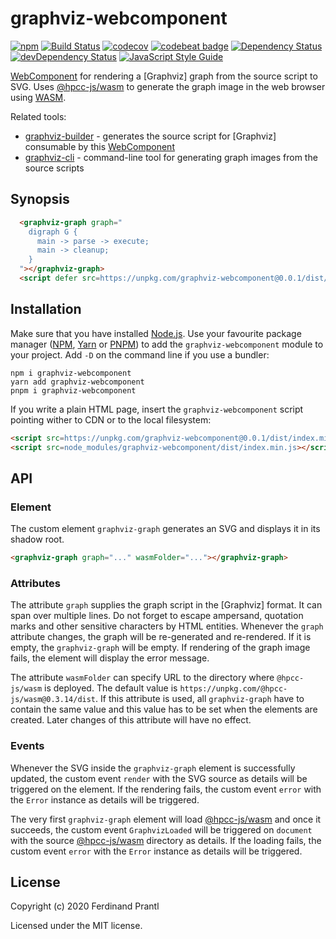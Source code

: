 # graphviz-webcomponent

[![npm](https://img.shields.io/npm/v/graphviz-webcomponent)](https://www.npmjs.com/package/graphviz-webcomponent#top)
[![Build Status](https://travis-ci.org/prantlf/graphviz-webcomponent.svg?branch=master)](https://travis-ci.org/prantlf/graphviz-webcomponent)
[![codecov](https://codecov.io/gh/prantlf/graphviz-webcomponent/branch/master/graph/badge.svg)](https://codecov.io/gh/prantlf/graphviz-webcomponent)
[![codebeat badge](https://codebeat.co/badges/9d85c898-df08-42fb-8ab9-407dc2ce2d22)](https://codebeat.co/projects/github-com-prantlf-graphviz-webcomponent-master)
[![Dependency Status](https://david-dm.org/prantlf/graphviz-webcomponent.svg)](https://david-dm.org/prantlf/graphviz-webcomponent)
[![devDependency Status](https://david-dm.org/prantlf/graphviz-webcomponent/dev-status.svg)](https://david-dm.org/prantlf/graphviz-webcomponent#info=devDependencies)
[![JavaScript Style Guide](https://img.shields.io/badge/code_style-standard-brightgreen.svg)](https://standardjs.com)

[WebComponent] for rendering a [Graphviz] graph from the source script to SVG. Uses [@hpcc-js/wasm] to generate the graph image in the web browser using [WASM].

Related tools:

* [graphviz-builder] - generates the source script for [Graphviz] consumable by this [WebComponent]
* [graphviz-cli] - command-line tool for generating graph images from the source scripts

## Synopsis

```html
  <graphviz-graph graph="
    digraph G {
      main -> parse -> execute;
      main -> cleanup;
    }
  "></graphviz-graph>
  <script defer src=https://unpkg.com/graphviz-webcomponent@0.0.1/dist/index.min.js></script>
```

## Installation

Make sure that you have installed [Node.js]. Use your favourite package manager ([NPM], [Yarn] or [PNPM]) to add the `graphviz-webcomponent` module to your project. Add `-D` on the command line if you use a bundler:

```
npm i graphviz-webcomponent
yarn add graphviz-webcomponent
pnpm i graphviz-webcomponent
```

If you write a plain HTML page, insert the `graphviz-webcomponent` script pointing wither to CDN or to the local filesystem:

```html
<script src=https://unpkg.com/graphviz-webcomponent@0.0.1/dist/index.min.js></script>
<script src=node_modules/graphviz-webcomponent/dist/index.min.js></script>
```

## API

### Element

The custom element `graphviz-graph` generates an SVG and displays it in its shadow root.

```html
<graphviz-graph graph="..." wasmFolder="..."></graphviz-graph>
```

### Attributes

The attribute `graph` supplies the graph script in the [Graphviz] format. It can span over multiple lines. Do not forget to escape ampersand, quotation marks and other sensitive characters by HTML entities. Whenever the `graph` attribute changes, the graph will be re-generated and re-rendered. If it is empty, the `graphviz-graph` will be empty. If rendering of the graph image fails, the element will display the error message.

The attribute `wasmFolder` can specify URL to the directory where `@hpcc-js/wasm` is deployed. The default value is `https://unpkg.com/@hpcc-js/wasm@0.3.14/dist`. If this attribute is used, all `graphviz-graph` have to contain the same value and this value has to be set when the elements are created. Later changes of this attribute will have no effect.

### Events

Whenever the SVG inside the `graphviz-graph` element is successfully updated, the custom event `render` with the SVG source as details will be triggered on the element. If the rendering fails, the custom event `error` with the `Error` instance as details will be triggered.

The very first `graphviz-graph` element will load [@hpcc-js/wasm] and once it succeeds, the custom event `GraphvizLoaded` will be triggered on `document` with the source [@hpcc-js/wasm] directory as details. If the loading fails, the custom event `error` with the `Error` instance as details will be triggered.

## License

Copyright (c) 2020 Ferdinand Prantl

Licensed under the MIT license.

[WebComponent]: https://developer.mozilla.org/en-US/docs/Web/Web_Components
[WASM]: https://developer.mozilla.org/en-US/docs/WebAssembly
[@hpcc-js/wasm]: https://github.com/hpcc-systems/hpcc-js-wasm#hpcc-jswasm
[graphviz-builder]: https://github.com/prantlf/graphviz-builder#readme
[graphviz-cli]: https://github.com/prantlf/graphviz-cli#readme
[Node.js]: https://nodejs.org/
[NPM]: https://docs.npmjs.com/cli/npm
[Yarn]: https://classic.yarnpkg.com/docs/cli/
[PNPM]: https://pnpm.js.org/pnpm-cli
[API]: #api
